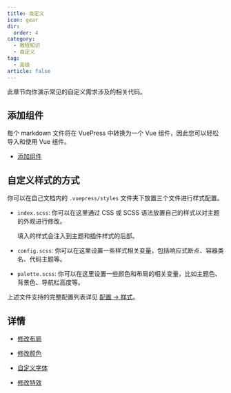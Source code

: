 ```yaml
---
title: 自定义
icon: gear
dir:
  order: 4
category:
  - 教程知识
  - 自定义
tag:
  - 高级
article: false
---
```


此章节向你演示常见的自定义需求涉及的相关代码。

<!-- more -->

## 添加组件

每个 markdown 文件将在 VuePress 中转换为一个 Vue 组件，因此您可以轻松导入和使用 Vue 组件。

- [添加组件](./component.md)

## 自定义样式的方式

你可以在自己文档内的 `.vuepress/styles` 文件夹下放置三个文件进行样式配置。

- `index.scss`: 你可以在这里通过 CSS 或 SCSS 语法放置自己的样式以对主题的外观进行修改。

  填入的样式会注入到主题和插件样式的后部。

- `config.scss`: 你可以在这里设置一些样式相关变量，包括响应式断点、容器类名、代码主题等。

- `palette.scss`: 你可以在这里设置一些颜色和布局的相关变量，比如主题色、背景色、导航栏高度等。

上述文件支持的完整配置列表详见 [配置 → 样式](../../config/style.md)。

## 详情

- [修改布局](./layout.md)

- [修改颜色](./color.md)

- [自定义字体](./font.md)

- [修改特效](./effect.md)
